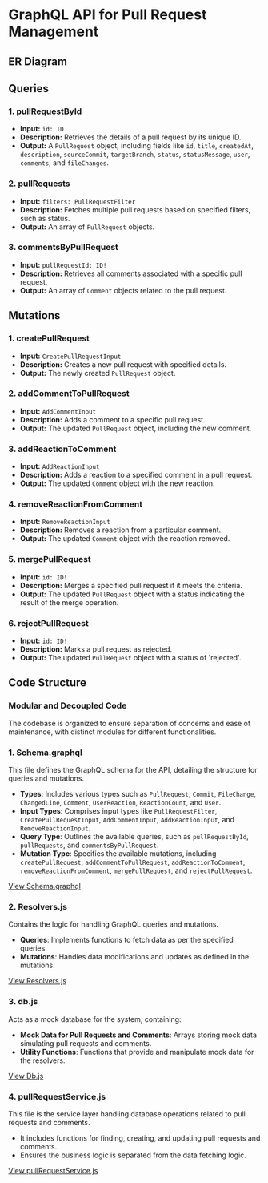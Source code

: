 # GraphQL API for Pull Request Management

## ER Diagram


## Queries

### 1. pullRequestById

- **Input:** `id: ID`
- **Description:** Retrieves the details of a pull request by its unique ID.
- **Output:** A `PullRequest` object, including fields like `id`, `title`, `createdAt`, `description`, `sourceCommit`, `targetBranch`, `status`, `statusMessage`, `user`, `comments`, and `fileChanges`.

### 2. pullRequests

- **Input:** `filters: PullRequestFilter`
- **Description:** Fetches multiple pull requests based on specified filters, such as status.
- **Output:** An array of `PullRequest` objects.

### 3. commentsByPullRequest

- **Input:** `pullRequestId: ID!`
- **Description:** Retrieves all comments associated with a specific pull request.
- **Output:** An array of `Comment` objects related to the pull request.

## Mutations

### 1. createPullRequest

- **Input:** `CreatePullRequestInput`
- **Description:** Creates a new pull request with specified details.
- **Output:** The newly created `PullRequest` object.

### 2. addCommentToPullRequest

- **Input:** `AddCommentInput`
- **Description:** Adds a comment to a specific pull request.
- **Output:** The updated `PullRequest` object, including the new comment.

### 3. addReactionToComment

- **Input:** `AddReactionInput`
- **Description:** Adds a reaction to a specified comment in a pull request.
- **Output:** The updated `Comment` object with the new reaction.

### 4. removeReactionFromComment

- **Input:** `RemoveReactionInput`
- **Description:** Removes a reaction from a particular comment.
- **Output:** The updated `Comment` object with the reaction removed.

### 5. mergePullRequest

- **Input:** `id: ID!`
- **Description:** Merges a specified pull request if it meets the criteria.
- **Output:** The updated `PullRequest` object with a status indicating the result of the merge operation.

### 6. rejectPullRequest

- **Input:** `id: ID!`
- **Description:** Marks a pull request as rejected.
- **Output:** The updated `PullRequest` object with a status of 'rejected'.

## Code Structure

### Modular and Decoupled Code
The codebase is organized to ensure separation of concerns and ease of maintenance, with distinct modules for different functionalities.

### 1. Schema.graphql

This file defines the GraphQL schema for the API, detailing the structure for queries and mutations.

- **Types**: Includes various types such as `PullRequest`, `Commit`, `FileChange`, `ChangedLine`, `Comment`, `UserReaction`, `ReactionCount`, and `User`.
- **Input Types**: Comprises input types like `PullRequestFilter`, `CreatePullRequestInput`, `AddCommentInput`, `AddReactionInput`, and `RemoveReactionInput`.
- **Query Type**: Outlines the available queries, such as `pullRequestById`, `pullRequests`, and `commentsByPullRequest`.
- **Mutation Type**: Specifies the available mutations, including `createPullRequest`, `addCommentToPullRequest`, `addReactionToComment`, `removeReactionFromComment`, `mergePullRequest`, and `rejectPullRequest`.

[View Schema.graphql](https://github.com/your-repository-link/schema.graphql)

### 2. Resolvers.js

Contains the logic for handling GraphQL queries and mutations.

- **Queries**: Implements functions to fetch data as per the specified queries.
- **Mutations**: Handles data modifications and updates as defined in the mutations.

[View Resolvers.js](https://github.com/your-repository-link/resolvers.js)

### 3. db.js

Acts as a mock database for the system, containing:

- **Mock Data for Pull Requests and Comments**: Arrays storing mock data simulating pull requests and comments.
- **Utility Functions**: Functions that provide and manipulate mock data for the resolvers.

[View Db.js](https://github.com/your-repository-link/db.js)

### 4. pullRequestService.js

This file is the service layer handling database operations related to pull requests and comments.

- It includes functions for finding, creating, and updating pull requests and comments.
- Ensures the business logic is separated from the data fetching logic.

[View pullRequestService.js](https://github.com/your-repository-link/pullRequestService.js)




